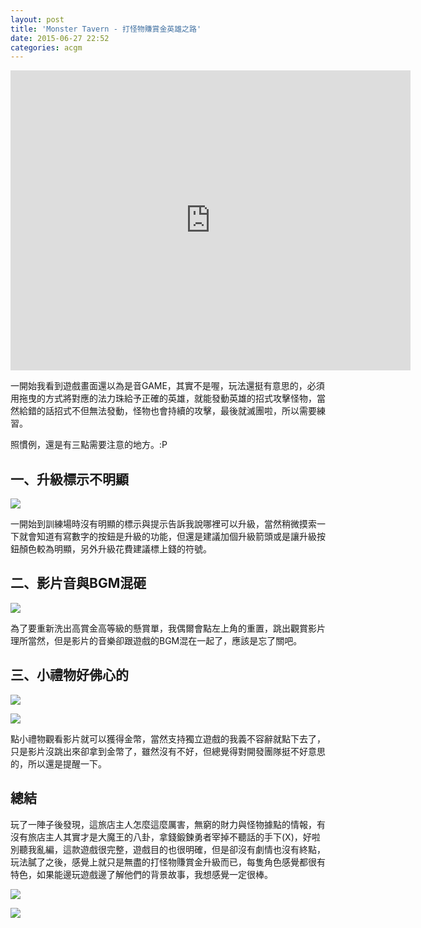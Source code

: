 ```yaml
---
layout: post
title: 'Monster Tavern - 打怪物賺賞金英雄之路'
date: 2015-06-27 22:52
categories: acgm
---
```


<center><iframe width="640" height="480" src="https://www.youtube.com/embed/kz2qumy2bwg" frameborder="0" allowfullscreen></iframe></center>

一開始我看到遊戲畫面還以為是音GAME，其實不是喔，玩法還挺有意思的，必須用拖曳的方式將對應的法力珠給予正確的英雄，就能發動英雄的招式攻擊怪物，當然給錯的話招式不但無法發動，怪物也會持續的攻擊，最後就滅團啦，所以需要練習。

照慣例，還是有三點需要注意的地方。:P

## 一、升級標示不明顯

![](http://i.imgur.com/VEdxzXb.png)

一開始到訓練場時沒有明顯的標示與提示告訴我說哪裡可以升級，當然稍微摸索一下就會知道有寫數字的按鈕是升級的功能，但還是建議加個升級箭頭或是讓升級按鈕顏色較為明顯，另外升級花費建議標上錢的符號。

## 二、影片音與BGM混砸

![](http://i.imgur.com/uRoicQl.png)

為了要重新洗出高賞金高等級的懸賞單，我偶爾會點左上角的重置，跳出觀賞影片理所當然，但是影片的音樂卻跟遊戲的BGM混在一起了，應該是忘了關吧。

## 三、小禮物好佛心的

![](http://i.imgur.com/29Gjk3N.png)

![](http://i.imgur.com/9Z09CeE.png)

點小禮物觀看影片就可以獲得金幣，當然支持獨立遊戲的我義不容辭就點下去了，只是影片沒跳出來卻拿到金幣了，雖然沒有不好，但總覺得對開發團隊挺不好意思的，所以還是提醒一下。

## 總結

玩了一陣子後發現，這旅店主人怎麼這麼厲害，無窮的財力與怪物據點的情報，有沒有旅店主人其實才是大魔王的八卦，拿錢鍛鍊勇者宰掉不聽話的手下(X)，好啦別聽我亂編，這款遊戲很完整，遊戲目的也很明確，但是卻沒有劇情也沒有終點，玩法膩了之後，感覺上就只是無盡的打怪物賺賞金升級而已，每隻角色感覺都很有特色，如果能邊玩遊戲邊了解他們的背景故事，我想感覺一定很棒。

![](http://i.imgur.com/VLK1yCX.png)

![](http://i.imgur.com/InSxxkI.png)
